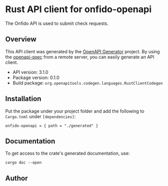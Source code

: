# Rust API client for onfido-openapi

The Onfido API is used to submit check requests.


## Overview

This API client was generated by the [OpenAPI Generator](https://openapi-generator.tech) project.  By using the [openapi-spec](https://openapis.org) from a remote server, you can easily generate an API client.

- API version: 3.1.0
- Package version: 0.1.0
- Build package: `org.openapitools.codegen.languages.RustClientCodegen`

## Installation

Put the package under your project folder and add the following to `Cargo.toml` under `[dependencies]`:

```
onfido-openapi = { path = "./generated" }
```

## Documentation

To get access to the crate's generated documentation, use:

```
cargo doc --open
```

## Author



